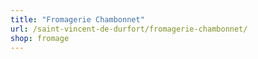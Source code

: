 ```yaml
---
title: "Fromagerie Chambonnet"
url: /saint-vincent-de-durfort/fromagerie-chambonnet/
shop: fromage
---
```

